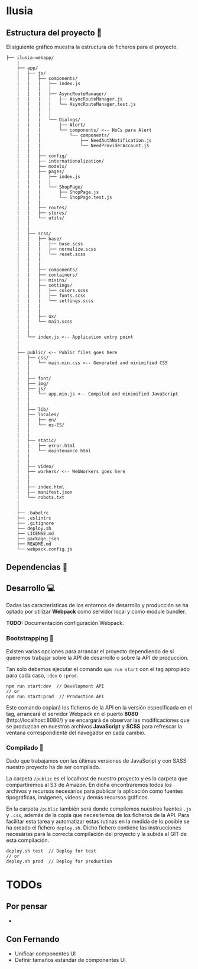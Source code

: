 # Ilusia



## Estructura del proyecto :file_folder:

El siguiente gráfico muestra la estructura de ficheros para el proyecto.

```
├── ilusia-webapp/
    |
    ├── app/
    |   ├── js/
    |   |   ├── components/
    |   |   |   ├── index.js
    |   |   |   |
    |   |   |   ├── AsyncRouteManager/
    |   |   |   |   ├── AsyncRouteManager.js
    |   |   |   |   └── AsyncRouteManager.test.js
    |   |   |   |
    |   |   |   |
    |   |   |   └── Dialogs/
    |   |   |       ├── Alert/
    |   |   |       └── components/ <-- HoCs para Alert
    |   |   |           └── components/
    |   |   |               ├── NeedAuthNotification.js
    |   |   |               └── NeedProviderAccount.js
    |   |   |   
    |   |   ├── config/
    |   |   ├── internationalization/
    |   |   ├── models/
    |   |   ├── pages/
    |   |   |   ├── index.js
    |   |   |   |
    |   |   |   └── ShopPage/
    |   |   |       ├── ShopPage.js
    |   |   |       └── ShopPage.test.js
    |   |   |       
    |   |   ├── routes/
    |   |   ├── stores/
    |   |   └── utils/
    |   |
    |   |
    |   ├── scss/
    |   |   ├── base/
    |   |   |   ├── base.scss
    |   |   |   ├── normalize.scss
    |   |   |   └── reset.scss
    |   |   |
    |   |   |
    |   |   ├── components/
    |   |   ├── containers/
    |   |   ├── mixins/
    |   |   ├── settings/
    |   |   |   ├── colors.scss
    |   |   |   ├── fonts.scss
    |   |   |   └── settings.scss
    |   |   |
    |   |   |
    |   |   ├── ux/
    |   |   └── main.scss
    |   |
    |   |
    |   └── index.js <-- Application entry point
    |
    |
    ├── public/ <-- Public files goes here
    |   ├── css/
    |   |   └── main.min.css <-- Generated and minimified CSS
    |   |   
    |   |   
    |   ├── font/
    |   ├── img/
    |   ├── js/
    |   |   └── app.min.js <-- Compiled and minimified JavaScript
    |   |
    |   |
    |   ├── lib/
    |   ├── locales/
    |   |   ├── en/
    |   |   └── es-ES/
    |   |   
    |   |   
    |   ├── static/
    |   |   ├── error.html
    |   |   └── maintenance.html
    |   |   
    |   |   
    |   ├── video/
    |   ├── workers/ <-- WebWorkers goes here
    |   |   
    |   |   
    |   ├── index.html
    |   ├── manifest.json
    |   └── robots.txt
    |
    |
    ├── .babelrc
    ├── .eslintrc
    ├── .gitignore
    ├── deploy.sh
    ├── LICENSE.md
    ├── package.json
    ├── README.md
    └── webpack.config.js
```


## Dependencias :page_with_curl:



## Desarrollo :computer:

Dadas las características de los entornos de desarrollo y producción se ha optado por
utilizar **Webpack** como servidor local y como module bundler.

**TODO:** Documentación configuración Webpack.


### Bootstrapping :rocket:

Existen varias opciones para arrancar el proyecto dependiendo de si queremos trabajar sobre la API de desarrollo o sobre la API de producción.

Tan solo debemos ejecutar el comando `npm run start` con el tag apropiado para cada caso, `:dev` o `:prod`.

```
npm run start:dev  // Development API
// or
npm run start:prod  // Production API
```

Este comando copiará los ficheros de la API en la versión especificada en el tag, arrancará el servidor Webpack en el puerto
**8080** (http://localhost:8080/) y se encargará de observar las modificaciones que se produzcan en nuestros archivos
**JavaScript** y **SCSS** para refrescar la ventana correspondiente del navegador en cada cambio.



### Compilado :pill:

Dado que trabajamos con las últimas versiones de JavaScript y con SASS nuestro proyecto ha de ser compilado.

La carpeta `/public` es el localhost de nuestro proyecto y es la carpeta que compartiremos al S3 de Amazon. En dicha encontraremos todos
los archivos y recursos necesários para publicar la aplicación como fuentes tipográficas, imágenes, vídeos y demás recursos gráficos.

En la carpeta `/public` también será donde compilemos nuestros fuentes `.js` y `.css`, además de la copia que necesitemos de los ficheros
de la API. Para facilitar esta tarea y automatizar estas rutinas en la medida de lo posible se ha creado el fichero `deploy.sh`. Dicho fichero
contiene las instrucciones necesárias para la correcta compilación del proyecto y la subida al GIT de esta compilación.



```
deploy.sh test  // Deploy for test
// or
deploy.sh prod  // Deploy for production
```



# TODOs

## Por pensar
- 

## Con Fernando
- Unificar componentes UI
- Definir tamaños estandar de componentes UI

